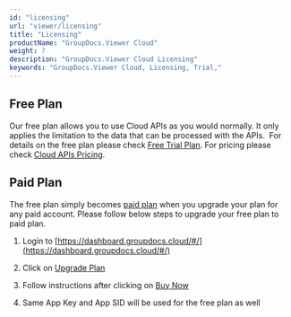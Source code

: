 ```yaml
---
id: "licensing"
url: "viewer/licensing"
title: "Licensing"
productName: "GroupDocs.Viewer Cloud"
weight: 7
description: "GroupDocs.Viewer Cloud Licensing"
keywords: "GroupDocs.Viewer Cloud, Licensing, Trial,"
---
```


## Free Plan

Our free plan allows you to use Cloud APIs as you would normally. It only applies the limitation to the data that can be processed with the APIs.  For details on the free plan please check [Free Trial Plan](https://purchase.groupdocs.cloud/trial). For pricing please check [Cloud APIs Pricing](https://purchase.groupdocs.cloud/pricing).

## Paid Plan

The free plan simply becomes [paid plan](https://purchase.groupdocs.cloud/pricing) when you upgrade your plan for any paid account. Please follow below steps to upgrade your free plan to paid plan.

1. Login to [https://dashboard.groupdocs.cloud/#/](https://dashboard.groupdocs.cloud/#/)

2. Click on [Upgrade Plan](https://dashboard.groupdocs.cloud/#/plan)

3. Follow instructions after clicking on [Buy Now](https://dashboard.groupdocs.cloud/#/plan/subscribe/320)

4. Same App Key and App SID will be used for the free plan as well
